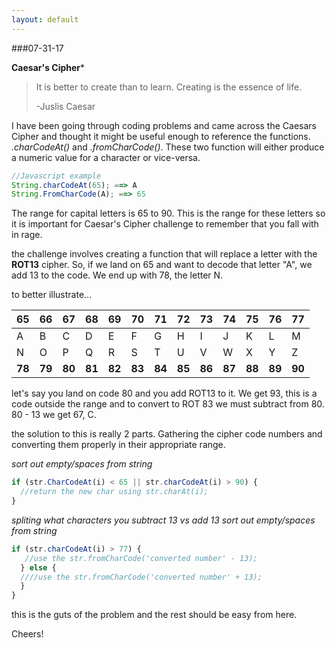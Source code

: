 ```yaml
---
layout: default
---
```


###[](#07-31-17)07-31-17

**Caesar's Cipher***

>It is better to create than to learn. Creating is the essence of life.
>
>-Juslis Caesar


I have been going through coding problems and came across the Caesars Cipher and thought it might be useful enough to reference the functions.
_.charCodeAt()_ and _.fromCharCode()_. These two function will either produce a numeric value for a character or vice-versa.

```js
//Javascript example
String.charCodeAt(65); ==> A
String.FromCharCode(A); ==> 65
```

The range for capital letters is 65 to 90. This is the range for these letters so it is important for Caesar's Cipher challenge to remember that you fall with in rage.

the challenge involves creating a function that will replace a letter with the **ROT13** cipher. So, if we land on 65 and want to decode that letter "A", we add 13 to the code. We end up with 78, the letter N. 

to better illustrate...

| **65** | **66** | **67** | **68** | **69** | **70** | **71** | **72** | **73** | **74** | **75** | **76** | **77** |
|:-------|:-------|:-------|:-------|:-------|:-------|:-------|:-------|:-------|:-------|:-------|:-------|:-------|
|   A    |   B    |   C    |   D    |   E    |   F    |   G    |   H    |   I    |   J    |   K    |   L    |   M    |
|   N    |   O    |   P    |   Q    |   R    |   S    |   T    |   U    |   V    |   W    |   X    |   Y    |   Z    |
| **78** | **79** | **80** | **81** | **82** | **83** | **84** | **85** | **86** | **87** | **88** | **89** | **90** |

let's say you land on code 80 and you add ROT13 to it. We get 93, this is a code outside the range and to convert to ROT 83 we must subtract from 80. 80 - 13 we get 67, C. 

the solution to this is really 2 parts. Gathering the cipher code numbers and converting them properly in their appropriate range.

_sort out empty/spaces from string_
```js
if (str.CharCodeAt(i) < 65 || str.charCodeAt(i) > 90) {
  //return the new char using str.charAt(i);
}
```

_spliting what characters you subtract 13 vs add 13_
_sort out empty/spaces from string_
```js
if (str.charCodeAt(i) > 77) {
   //use the str.fromCharCode('converted number' - 13);
  } else {
  ////use the str.fromCharCode('converted number' + 13);
  }
}
```

this is the guts of the problem and the rest should be easy from here.

Cheers!





